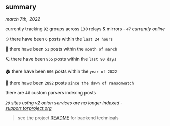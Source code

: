 
## summary
_march 7th, 2022_

currently tracking `92` groups across `130` relays & mirrors - _`47` currently online_

⏲ there have been `6` posts within the `last 24 hours`

🦈 there have been `51` posts within the `month of march`

🪐 there have been `955` posts within the `last 90 days`

🏚 there have been `606` posts within the `year of 2022`

🦕 there have been `2892` posts `since the dawn of ransomwatch`

there are `48` custom parsers indexing posts

_`20` sites using v2 onion services are no longer indexed - [support.torproject.org](https://support.torproject.org/onionservices/v2-deprecation/)_

> see the project [README](https://github.com/thetanz/ransomwatch#ransomwatch--) for backend technicals

